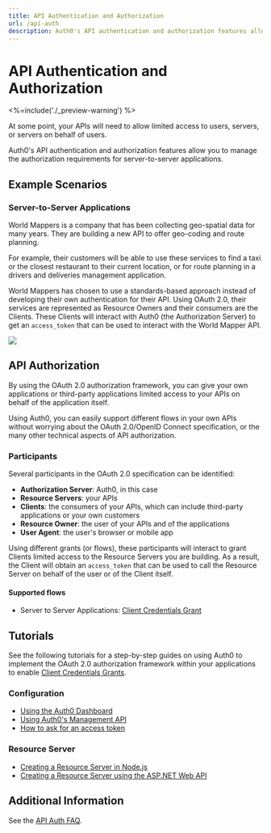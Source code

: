 ```yaml
---
title: API Authentication and Authorization
url: /api-auth
description: Auth0's API authentication and authorization features allow you to manage the authorization requirements for various scenarios, including user consent, and server-to-server applications.
---
```


# API Authentication and Authorization

<%=include('./_preview-warning') %>

At some point, your APIs will need to allow limited access to users, servers, or servers on behalf of users.

Auth0's API authentication and authorization features allow you to manage the authorization requirements for server-to-server applications.

## Example Scenarios

### Server-to-Server Applications

World Mappers is a company that has been collecting geo-spatial data for many years. They are building a new API to offer geo-coding and route planning.

For example, their customers will be able to use these services to find a taxi or the closest restaurant to their current location, or for route planning in a drivers and deliveries management application.

World Mappers has chosen to use a standards-based approach instead of developing their own authentication for their API. Using OAuth 2.0, their services are represented as Resource Owners and their consumers are the Clients. These Clients will interact with Auth0 (the Authorization Server) to get an `access_token` that can be used to interact with the World Mapper API.

![](/media/articles/api-auth/server-to-server.png)

## API Authorization

By using the OAuth 2.0 authorization framework, you can give your own applications or third-party applications limited access to your APIs on behalf of the application itself.

Using Auth0, you can easily support different flows in your own APIs without worrying about the OAuth 2.0/OpenID Connect specification, or the many other technical aspects of API authorization.

### Participants

Several participants in the OAuth 2.0 specification can be identified:

 - **Authorization Server**: Auth0, in this case
 - **Resource Servers**: your APIs
 - **Clients**: the consumers of your APIs, which can include third-party applications or your own customers
 - **Resource Owner**: the user of your APIs and of the applications
 - **User Agent**: the user's browser or mobile app

Using different grants (or flows), these participants will interact to grant Clients limited access to the Resource Servers you are building. As a result, the Client will obtain an `access_token` that can be used to call the Resource Server on behalf of the user or of the Client itself.

#### Supported flows

 - Server to Server Applications: [Client Credentials Grant](/api-auth/grant/client-credentials)

## Tutorials

See the following tutorials for a step-by-step guides on using Auth0 to implement the OAuth 2.0 authorization framework within your applications to enable [Client Credentials Grants](/api-auth/grant/client-credentials).

### Configuration

- [Using the Auth0 Dashboard](/api-auth/config/using-the-auth0-dashboard)
- [Using Auth0's Management API](/api-auth/config/using-the-management-api)
- [How to ask for an access token](/api-auth/config/asking-for-access-tokens)

### Resource Server

 - [Creating a Resource Server in Node.js](/api-auth/resource-servers/node-js)
 - [Creating a Resource Server using the ASP.NET Web API](/api-auth/resource-servers/asp-net)

## Additional Information

See the [API Auth FAQ](/api-auth/faq).
